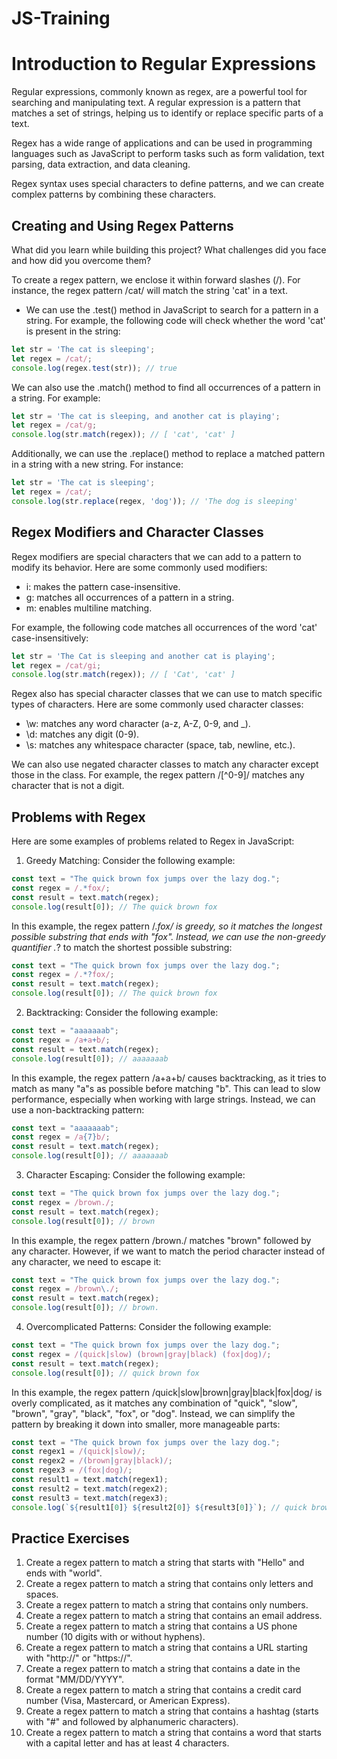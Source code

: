 # JS-Training


# Introduction to Regular Expressions

Regular expressions, commonly known as regex, are a powerful tool for searching and manipulating text. A regular expression is a pattern that matches a set of strings, helping us to identify or replace specific parts of a text.

Regex has a wide range of applications and can be used in programming languages such as JavaScript to perform tasks such as form validation, text parsing, data extraction, and data cleaning.

Regex syntax uses special characters to define patterns, and we can create complex patterns by combining these characters.


## Creating and Using Regex Patterns

What did you learn while building this project? What challenges did you face and how did you overcome them?

To create a regex pattern, we enclose it within forward slashes (/). For instance, the regex pattern /cat/ will match the string 'cat' in a text.

- We can use the .test() method in JavaScript to search for a pattern in a string. For example, the following code will check whether the word 'cat' is present in the string:

```javascript
let str = 'The cat is sleeping';
let regex = /cat/;
console.log(regex.test(str)); // true
```

We can also use the .match() method to find all occurrences of a pattern in a string. For example:

```javascript
let str = 'The cat is sleeping, and another cat is playing';
let regex = /cat/g;
console.log(str.match(regex)); // [ 'cat', 'cat' ]
```

Additionally, we can use the .replace() method to replace a matched pattern in a string with a new string. For instance:

```javascript
let str = 'The cat is sleeping';
let regex = /cat/;
console.log(str.replace(regex, 'dog')); // 'The dog is sleeping'
```

## Regex Modifiers and Character Classes

Regex modifiers are special characters that we can add to a pattern to modify its behavior. Here are some commonly used modifiers:

- i: makes the pattern case-insensitive.  
- g: matches all occurrences of a pattern in a string. 
- m: enables multiline matching. 

For example, the following code matches all occurrences of the word 'cat' case-insensitively:

```javascript
let str = 'The Cat is sleeping and another cat is playing';
let regex = /cat/gi;
console.log(str.match(regex)); // [ 'Cat', 'cat' ]
```

Regex also has special character classes that we can use to match specific types of characters. Here are some commonly used character classes:

- \w: matches any word character (a-z, A-Z, 0-9, and _).
- \d: matches any digit (0-9).
- \s: matches any whitespace character (space, tab, newline, etc.).

We can also use negated character classes to match any character except those in the class. For example, the regex pattern /[^0-9]/ matches any character that is not a digit.

## Problems with Regex

Here are some examples of problems related to Regex in JavaScript:

1. Greedy Matching:
Consider the following example:


```javascript
const text = "The quick brown fox jumps over the lazy dog.";
const regex = /.*fox/;
const result = text.match(regex);
console.log(result[0]); // The quick brown fox
```
In this example, the regex pattern /.*fox/ is greedy, so it matches the longest possible substring that ends with "fox". Instead, we can use the non-greedy quantifier .*? to match the shortest possible substring:

```javascript
const text = "The quick brown fox jumps over the lazy dog.";
const regex = /.*?fox/;
const result = text.match(regex);
console.log(result[0]); // The quick brown fox
```

2. Backtracking:
Consider the following example:

```javascript
const text = "aaaaaaab";
const regex = /a+a+b/;
const result = text.match(regex);
console.log(result[0]); // aaaaaaab
```

In this example, the regex pattern /a+a+b/ causes backtracking, as it tries to match as many "a"s as possible before matching "b". This can lead to slow performance, especially when working with large strings. Instead, we can use a non-backtracking pattern:

```javascript
const text = "aaaaaaab";
const regex = /a{7}b/;
const result = text.match(regex);
console.log(result[0]); // aaaaaaab
```


3. Character Escaping:
Consider the following example:

```javascript
const text = "The quick brown fox jumps over the lazy dog.";
const regex = /brown./;
const result = text.match(regex);
console.log(result[0]); // brown 
```

In this example, the regex pattern /brown./ matches "brown" followed by any character. However, if we want to match the period character instead of any character, we need to escape it:

```javascript
const text = "The quick brown fox jumps over the lazy dog.";
const regex = /brown\./;
const result = text.match(regex);
console.log(result[0]); // brown.
```


4. Overcomplicated Patterns:
Consider the following example:

```javascript
const text = "The quick brown fox jumps over the lazy dog.";
const regex = /(quick|slow) (brown|gray|black) (fox|dog)/;
const result = text.match(regex);
console.log(result[0]); // quick brown fox
```

In this example, the regex pattern /quick|slow|brown|gray|black|fox|dog/ is overly complicated, as it matches any combination of "quick", "slow", "brown", "gray", "black", "fox", or "dog". Instead, we can simplify the pattern by breaking it down into smaller, more manageable parts:

```javascript
const text = "The quick brown fox jumps over the lazy dog.";
const regex1 = /(quick|slow)/;
const regex2 = /(brown|gray|black)/;
const regex3 = /(fox|dog)/;
const result1 = text.match(regex1);
const result2 = text.match(regex2);
const result3 = text.match(regex3);
console.log(`${result1[0]} ${result2[0]} ${result3[0]}`); // quick brown fox
```


## Practice Exercises

1. Create a regex pattern to match a string that starts with "Hello" and ends with "world".
1. Create a regex pattern to match a string that contains only letters and spaces.
1. Create a regex pattern to match a string that contains only numbers.
1. Create a regex pattern to match a string that contains an email address.
1. Create a regex pattern to match a string that contains a US phone number (10 digits with or without hyphens).
1. Create a regex pattern to match a string that contains a URL starting with "http://" or "https://".
1. Create a regex pattern to match a string that contains a date in the format "MM/DD/YYYY".
1. Create a regex pattern to match a string that contains a credit card number (Visa, Mastercard, or American Express).
1. Create a regex pattern to match a string that contains a hashtag (starts with "#" and followed by alphanumeric characters).
1. Create a regex pattern to match a string that contains a word that starts with a capital letter and has at least 4 characters.
